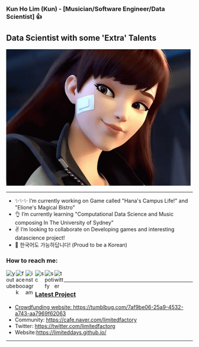 ### Kun Ho Lim (Kun) - [Musician/Software Engineer/Data Scientist] 👍
## Data Scientist with some 'Extra' Talents

![image](/overwatch.gif)

---
- ✨✨✨ I’m currently working on Game called "Hana's Campus Life!" and "Elione's Magical Bistro"
- 👌 I’m currently learning "Computational Data Science and Music composing In The University of Sydney"
- ✌ I’m looking to collaborate on Developing games and interesting datascience project!
- 👏 한국어도 가능하답니다! (Proud to be a Korean)

### How to reach me:
<a href="https://www.youtube.com/channel/UC-5vVmFincFWF1spClzEq5g"><img align="left" alt="youtube" width="26px" src="/you.png" />
<a href="https://www.facebook.com/kunho.lim.3"><img align="left" alt="facebook" width="26px" src="/fb.png" />
<a href="https://www.instagram.com/limiteddays/"><img align="left" alt="instagram" width="26px" src="/ig.png" />

<a href="https://soundcloud.com/limiteddays"><img align="left" alt="sc" width="26px" src="/sc.png" />
<a href="https://open.spotify.com/artist/1ADqLqgxOzWgzhgOrtVX86"><img align="left" alt="spotify" width="26px" src="/sp.png" />
<a href="https://twitter.com/limitedfactorg"><img align="left" alt="twitter" width="26px" src="/tw.png" />


<br />

---

### Latest Project
- Crowdfunding website: https://tumblbug.com/7af9be06-25a9-4532-a743-aa7969f62063
- Community: https://cafe.naver.com/limitedfactory
- Twitter: https://twitter.com/limitedfactorg
- Website:https://limiteddays.github.io/

---
